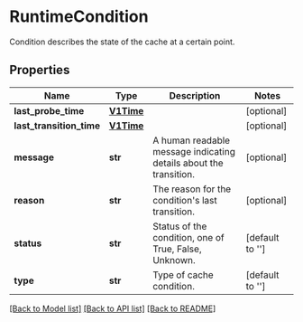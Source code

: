 # RuntimeCondition

Condition describes the state of the cache at a certain point.
## Properties
Name | Type | Description | Notes
------------ | ------------- | ------------- | -------------
**last_probe_time** | [**V1Time**](V1Time.md) |  | [optional] 
**last_transition_time** | [**V1Time**](V1Time.md) |  | [optional] 
**message** | **str** | A human readable message indicating details about the transition. | [optional] 
**reason** | **str** | The reason for the condition&#39;s last transition. | [optional] 
**status** | **str** | Status of the condition, one of True, False, Unknown. | [default to '']
**type** | **str** | Type of cache condition. | [default to '']

[[Back to Model list]](../README.md#documentation-for-models) [[Back to API list]](../README.md#documentation-for-api-endpoints) [[Back to README]](../README.md)


